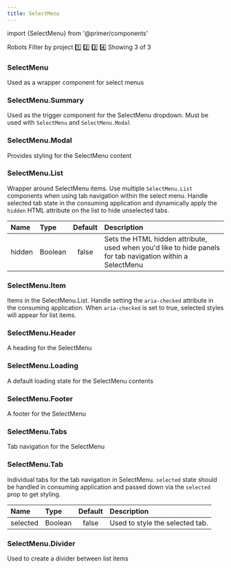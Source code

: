 ```yaml
---
title: SelectMenu
---
```

import {SelectMenu} from '@primer/components'

<SelectMenu>
    <SelectMenu.Summary>Robots</SelectMenu.Summary>
    <SelectMenu.Modal initialTab="Repository">
      <SelectMenu.Header>Filter by project</SelectMenu.Header>
      <SelectMenu.Filter placeholder="Filter projects" aria-label="Filter Projects"/>
      <SelectMenu.List>
        <SelectMenu.Item>1️⃣</SelectMenu.Item>
        <SelectMenu.Item>2️⃣</SelectMenu.Item>
        <SelectMenu.Item>3️⃣</SelectMenu.Item>
        <SelectMenu.Item>4️⃣</SelectMenu.Item>
      </SelectMenu.List>
      <SelectMenu.Footer>Showing 3 of 3</SelectMenu.Footer>
    </SelectMenu.Modal>
</SelectMenu>


### SelectMenu
Used as a wrapper component for select menus

### SelectMenu.Summary
Used as the trigger component for the SelectMenu dropdown. Must be used with `SelectMenu` and `SelectMenu.Modal`

### SelectMenu.Modal
Provides styling for the SelectMenu content

### SelectMenu.List

Wrapper around SelectMenu items. Use multiple `SelectMenu.List` components when using tab navigation within the select menu. Handle selected tab state in the consuming application and dynamically apply the `hidden` HTML attribute on the list to hide unselected tabs.

| Name | Type | Default | Description |
| :- | :- | :-: | :- |
| hidden | Boolean | false| Sets the HTML hidden attribute, used when you'd like to hide panels for tab navigation within a SelectMenu

### SelectMenu.Item

Items in the SelectMenu.List. Handle setting the `aria-checked` attribute in the consuming application. When `aria-checked` is set to true, selected styles will appear for list items.

### SelectMenu.Header
A heading for the SelectMenu

### SelectMenu.Loading
A default loading state for the SelectMenu contents

### SelectMenu.Footer
A footer for the SelectMenu

### SelectMenu.Tabs
Tab navigation for the SelectMenu

### SelectMenu.Tab
Individual tabs for the tab navigation in SelectMenu. `selected` state should be handled in consuming application and passed down via the `selected` prop to get styling.

| Name | Type | Default | Description |
| :- | :- | :-: | :- |
| selected | Boolean | false | Used to style the selected tab.

### SelectMenu.Divider
Used to create a divider between list items

